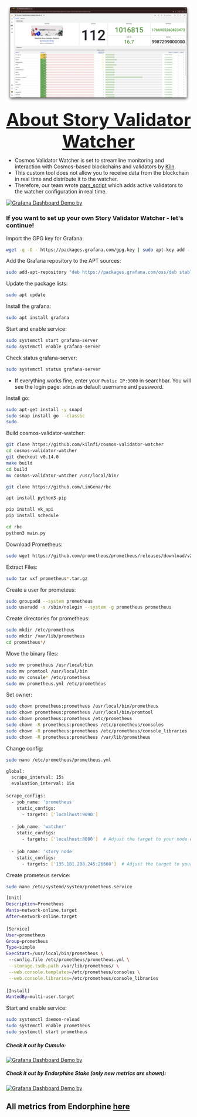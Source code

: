 
![watcher screen](https://github.com/endorphinestake/story-validator-watcher/blob/main/images/story-validator-watcher.png)

<font size = 7><center><b><u>About Story Validator Watcher</u></b></center></font>
-  Cosmos Validator Watcher is set to streamline monitoring and interaction with Cosmos-based blockchains and validators by [Kiln](https://github.com/kilnfi/cosmos-validator-watcher).
-  This custom tool does not allow you to receive data from the blockchain in real time and distribute it to the watcher.
-  Therefore, our team wrote [pars_script](https://github.com/endorphinestake/story-validator-watcher/tree/main/pars_script) which adds active validators to the watcher configuration in real time.

[![Grafana Dashboard Demo by ](https://img.shields.io/badge/Grafana%20Dashboard-Demo%20Online-blue?style=for-the-badge&logo=grafana&logoColor=white)](https://story-watcher.endorphinestake.com/d/d79d55e7-6e70-4725-b78c-b22db4a71b08/modified-story-validator-watcher?orgId=1&refresh=5s&theme=light)


### If you want to set up your own Story Validator Watcher - let's continue!

Import the GPG key for Grafana:
```bash
wget -q -O - https://packages.grafana.com/gpg.key | sudo apt-key add -
```

Add the Grafana repository to the APT sources:
```bash 
sudo add-apt-repository "deb https://packages.grafana.com/oss/deb stable main"
```

Update the package lists:
```bash
sudo apt update
```

Install the grafana:
```bash
sudo apt install grafana
```

Start and enable service:
```bash
sudo systemctl start grafana-server
sudo systemctl enable grafana-server
```

Check status grafana-server:
```bash
sudo systemctl status grafana-server
```
- If everything works fine, enter your `Public IP:3000` in searchbar. You will see the login page: `admin` as default username and password.



Install go:
```bash
sudo apt-get install -y snapd
sudo snap install go --classic
sudo 
```
Build cosmos-validator-watcher:
```bash
git clone https://github.com/kilnfi/cosmos-validator-watcher
cd cosmos-validator-watcher
git checkout v0.14.0
make build
cd build
mv cosmos-validator-watcher /usr/local/bin/
```



```bash
git clone https://github.com/LinGena/rbc
```
```bash
apt install python3-pip
```

```bash
pip install vk_api
pip install schedule
```

```bash
cd rbc
python3 main.py
```


Download Prometheus:
```bash
sudo wget https://github.com/prometheus/prometheus/releases/download/v2.47.0/prometheus-2.47.0.linux-amd64.tar.gz
```

Extract Files:
```bash
sudo tar vxf prometheus*.tar.gz
```

Create a user for prometeus:
```bash
sudo groupadd --system prometheus
sudo useradd -s /sbin/nologin --system -g prometheus prometheus
```

Create directories for prometheus:
```bash
sudo mkdir /etc/prometheus
sudo mkdir /var/lib/prometheus
cd prometheus*/
```

Move the binary files:
```bash
sudo mv prometheus /usr/local/bin
sudo mv promtool /usr/local/bin
sudo mv console* /etc/prometheus
sudo mv prometheus.yml /etc/prometheus
```

Set owner:
```bash
sudo chown prometheus:prometheus /usr/local/bin/prometheus
sudo chown prometheus:prometheus /usr/local/bin/promtool
sudo chown prometheus:prometheus /etc/prometheus
sudo chown -R prometheus:prometheus /etc/prometheus/consoles
sudo chown -R prometheus:prometheus /etc/prometheus/console_libraries
sudo chown -R prometheus:prometheus /var/lib/prometheus
```

Change config:
```bash
sudo nano /etc/prometheus/prometheus.yml
```

```bash
global:
  scrape_interval: 15s
  evaluation_interval: 15s

scrape_configs:
  - job_name: 'prometheus'
    static_configs:
      - targets: ['localhost:9090']

  - job_name: 'watcher'
    static_configs:
      - targets: ['localhost:8080']  # Adjust the target to your node exporter endpoint

  - job_name: 'story node'
    static_configs:
      - targets: ['135.181.208.245:26660']  # Adjust the target to your story node exporter endpoint
```

Create prometeus service:
```bash
sudo nano /etc/systemd/system/prometheus.service
```

```bash
[Unit]
Description=Prometheus
Wants=network-online.target
After=network-online.target

[Service]
User=prometheus
Group=prometheus
Type=simple
ExecStart=/usr/local/bin/prometheus \
 --config.file /etc/prometheus/prometheus.yml \
 --storage.tsdb.path /var/lib/prometheus/ \
 --web.console.templates=/etc/prometheus/consoles \
 --web.console.libraries=/etc/prometheus/console_libraries

[Install]
WantedBy=multi-user.target
```

Start and enable service:
```bash
sudo systemctl daemon-reload
sudo systemctl enable prometheus
sudo systemctl start prometheus
```










##### Check it out by Cumulo:
[![Grafana Dashboard Demo by ](https://img.shields.io/badge/Grafana%20Dashboard-Demo%20Online-blue?style=for-the-badge&logo=grafana&logoColor=white)](http://74.208.16.201:3000/public-dashboards/17c6d645404a400f8aa7c3c532fd4a61?orgId=1&refresh=5s)

##### Check it out by Endorphine Stake (only new metrics are shown):
[![Grafana Dashboard Demo by ](https://img.shields.io/badge/Grafana%20Dashboard-Demo%20Online-blue?style=for-the-badge&logo=grafana&logoColor=white)](http://168.119.179.24:3000/public-dashboards/09292904e88544cfabb8527cd40ad496?orgId=1&refresh=5s)

## All metrics from Endorphine [here](https://github.com/endorphinestake/story-protocol/blob/main/grafana/Story%20Grafana%20by%20Endorphine%20Stake-1729284218377.json)
